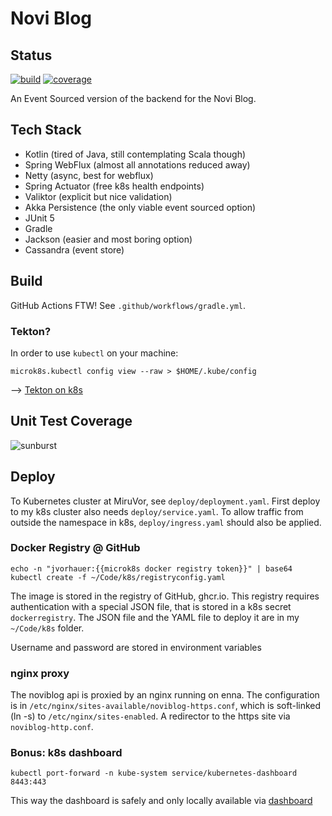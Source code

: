 # Novi Blog

## Status

[![build](https://github.com/jvorhauer/noviblog/actions/workflows/gradle.yml/badge.svg)](https://github.com/jvorhauer/noviblog/actions/workflows/gradle.yml)
[![coverage](https://codecov.io/gh/jvorhauer/noviblog/branch/main/graph/badge.svg?token=Nn5OmNCOEY)](https://codecov.io/gh/jvorhauer/noviblog)

An Event Sourced version of the backend for the Novi Blog.

## Tech Stack

* Kotlin (tired of Java, still contemplating Scala though)
* Spring WebFlux (almost all annotations reduced away)
* Netty (async, best for webflux)
* Spring Actuator (free k8s health endpoints)
* Valiktor (explicit but nice validation)
* Akka Persistence (the only viable event sourced option)
* JUnit 5
* Gradle
* Jackson (easier and most boring option)
* Cassandra (event store)

## Build

GitHub Actions FTW! See `.github/workflows/gradle.yml`.

### Tekton?

In order to use `kubectl` on your machine:

```shell
microk8s.kubectl config view --raw > $HOME/.kube/config
```
--> [Tekton on k8s](https://earthly.dev/blog/building-k8s-tekton/)


## Unit Test Coverage

![sunburst](https://codecov.io/gh/jvorhauer/noviblog/branch/main/graphs/sunburst.svg?token=Nn5OmNCOEY)

## Deploy

To Kubernetes cluster at MiruVor, see `deploy/deployment.yaml`. First deploy to my k8s cluster also needs `deploy/service.yaml`.
To allow traffic from outside the namespace in k8s, `deploy/ingress.yaml` should also be applied.

### Docker Registry @ GitHub

```shell
echo -n "jvorhauer:{{microk8s docker registry token}}" | base64
kubectl create -f ~/Code/k8s/registryconfig.yaml
```

The image is stored in the registry of GitHub, ghcr.io. This registry requires authentication with a special JSON file, that is stored in a
k8s secret `dockerregistry`. The JSON file and the YAML file to deploy it are in my `~/Code/k8s` folder.

Username and password are stored in environment variables 

### nginx proxy

The noviblog api is proxied by an nginx running on enna. The configuration is in `/etc/nginx/sites-available/noviblog-https.conf`, which is 
soft-linked (ln -s) to `/etc/nginx/sites-enabled`. A redirector to the https site via `noviblog-http.conf`.

### Bonus: k8s dashboard

```shell
kubectl port-forward -n kube-system service/kubernetes-dashboard 8443:443
```

This way the dashboard is safely and only locally available via [dashboard](https://localhost:8443/#/workloads?namespace=default)
